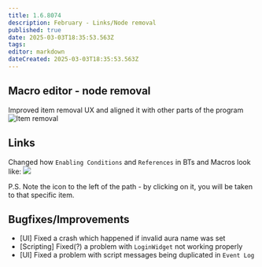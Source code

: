 ```yaml
---
title: 1.6.8074
description: February - Links/Node removal
published: true
date: 2025-03-03T18:35:53.563Z
tags: 
editor: markdown
dateCreated: 2025-03-03T18:35:53.563Z
---
```


## Macro editor - node removal
Improved item removal UX and aligned it with other parts of the program
![Item removal](https://s3.eyeauras.net/media/2025/03/NVIDIA_Overlay_bbehVcFWsp7HP1Ub.gif)

## Links 
Changed how `Enabling Conditions` and `References` in BTs and Macros look like:
![](https://s3.eyeauras.net/media/2025/03/NVIDIA_Overlay_EIqkNoYv8XHm9RpV.png)

P.S. Note the icon to the left of the path - by clicking on it, you will be taken to that specific item.

## Bugfixes/Improvements
- [UI] Fixed a crash which happened if invalid aura name was set
- [Scripting] Fixed(?) a problem with `LoginWidget` not working properly
- [UI] Fixed a problem with script messages being duplicated in `Event Log`


